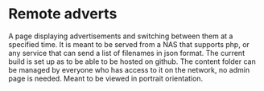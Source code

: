 # Remote adverts

A page displaying advertisements and switching between them at a specified time.
It is meant to be served from a NAS that supports php, or any service that can send a list of filenames in json format.
The current build is set up as to be able to be hosted on github.
The content folder can be managed by everyone who has access to it on the network, no admin page is needed.
Meant to be viewed in portrait orientation.
